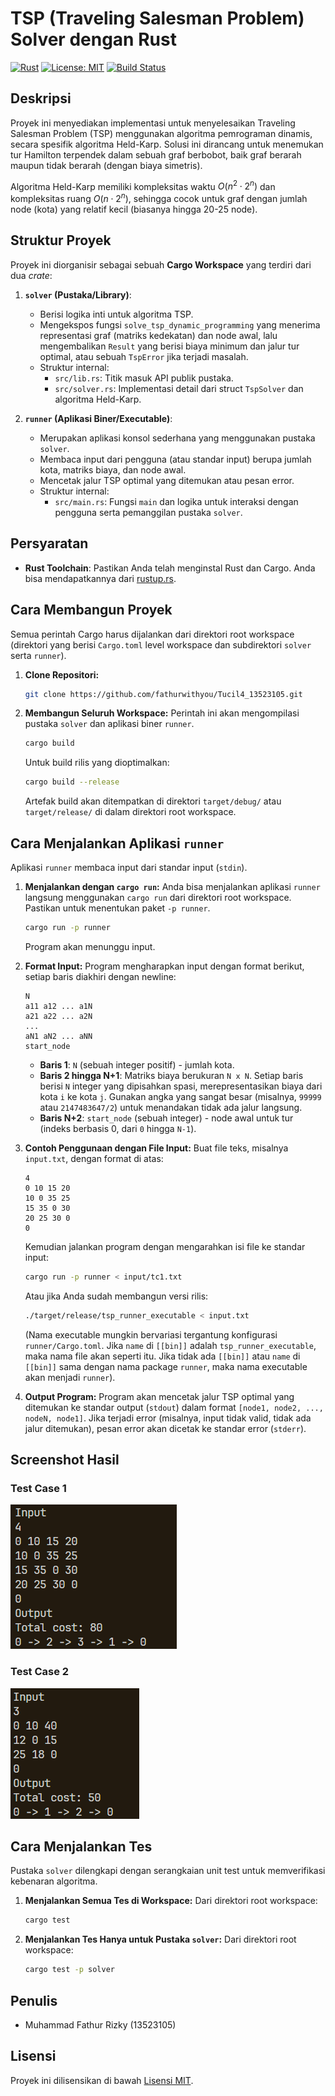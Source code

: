 # TSP (Traveling Salesman Problem) Solver dengan Rust

[![Rust](https://img.shields.io/badge/rust-1.70%2B-orange?style=plastic&logo=rust)](https://www.rust-lang.org)
[![License: MIT](https://img.shields.io/badge/License-MIT-yellow.svg?style=plastic)](https://opensource.org/licenses/MIT)
[![Build Status](https://img.shields.io/badge/build-passing-brightgreen?style=plastic)](https://github.com/<USERNAME>/<REPO>/actions)

## Deskripsi

Proyek ini menyediakan implementasi untuk menyelesaikan Traveling Salesman Problem (TSP) menggunakan algoritma pemrograman dinamis, secara spesifik algoritma Held-Karp. Solusi ini dirancang untuk menemukan tur Hamilton terpendek dalam sebuah graf berbobot, baik graf berarah maupun tidak berarah (dengan biaya simetris).

Algoritma Held-Karp memiliki kompleksitas waktu $O(n^2 \cdot 2^n)$ dan kompleksitas ruang $O(n \cdot 2^n)$, sehingga cocok untuk graf dengan jumlah node (kota) yang relatif kecil (biasanya hingga 20-25 node).

## Struktur Proyek

Proyek ini diorganisir sebagai sebuah **Cargo Workspace** yang terdiri dari dua *crate*:

1.  **`solver` (Pustaka/Library)**:
    * Berisi logika inti untuk algoritma TSP.
    * Mengekspos fungsi `solve_tsp_dynamic_programming` yang menerima representasi graf (matriks kedekatan) dan node awal, lalu mengembalikan `Result` yang berisi biaya minimum dan jalur tur optimal, atau sebuah `TspError` jika terjadi masalah.
    * Struktur internal:
        * `src/lib.rs`: Titik masuk API publik pustaka.
        * `src/solver.rs`: Implementasi detail dari struct `TspSolver` dan algoritma Held-Karp.

2.  **`runner` (Aplikasi Biner/Executable)**:
    * Merupakan aplikasi konsol sederhana yang menggunakan pustaka `solver`.
    * Membaca input dari pengguna (atau standar input) berupa jumlah kota, matriks biaya, dan node awal.
    * Mencetak jalur TSP optimal yang ditemukan atau pesan error.
    * Struktur internal:
        * `src/main.rs`: Fungsi `main` dan logika untuk interaksi dengan pengguna serta pemanggilan pustaka `solver`.

## Persyaratan

* **Rust Toolchain**: Pastikan Anda telah menginstal Rust dan Cargo. Anda bisa mendapatkannya dari [rustup.rs](https://rustup.rs/).

## Cara Membangun Proyek

Semua perintah Cargo harus dijalankan dari direktori root workspace (direktori yang berisi `Cargo.toml` level workspace dan subdirektori `solver` serta `runner`).

1.  **Clone Repositori:**
    ```bash
    git clone https://github.com/fathurwithyou/Tucil4_13523105.git
    ```

2.  **Membangun Seluruh Workspace:**
    Perintah ini akan mengompilasi pustaka `solver` dan aplikasi biner `runner`.
    ```bash
    cargo build
    ```
    Untuk build rilis yang dioptimalkan:
    ```bash
    cargo build --release
    ```
    Artefak build akan ditempatkan di direktori `target/debug/` atau `target/release/` di dalam direktori root workspace.

## Cara Menjalankan Aplikasi `runner`

Aplikasi `runner` membaca input dari standar input (`stdin`).

1.  **Menjalankan dengan `cargo run`:**
    Anda bisa menjalankan aplikasi `runner` langsung menggunakan `cargo run` dari direktori root workspace. Pastikan untuk menentukan paket `-p runner`.
    ```bash
    cargo run -p runner
    ```
    Program akan menunggu input.

2.  **Format Input:**
    Program mengharapkan input dengan format berikut, setiap baris diakhiri dengan newline:
    ```
    N
    a11 a12 ... a1N
    a21 a22 ... a2N
    ...
    aN1 aN2 ... aNN
    start_node
    ```
    * **Baris 1**: `N` (sebuah integer positif) - jumlah kota.
    * **Baris 2 hingga N+1**: Matriks biaya berukuran `N x N`. Setiap baris berisi `N` integer yang dipisahkan spasi, merepresentasikan biaya dari kota `i` ke kota `j`. Gunakan angka yang sangat besar (misalnya, `99999` atau `2147483647/2`) untuk menandakan tidak ada jalur langsung.
    * **Baris N+2**: `start_node` (sebuah integer) - node awal untuk tur (indeks berbasis 0, dari `0` hingga `N-1`).

3.  **Contoh Penggunaan dengan File Input:**
    Buat file teks, misalnya `input.txt`, dengan format di atas:
    ```
    4
    0 10 15 20
    10 0 35 25
    15 35 0 30
    20 25 30 0
    0
    ```
    Kemudian jalankan program dengan mengarahkan isi file ke standar input:
    ```bash
    cargo run -p runner < input/tc1.txt
    ```
    Atau jika Anda sudah membangun versi rilis:
    ```bash
    ./target/release/tsp_runner_executable < input.txt
    ```
    (Nama executable mungkin bervariasi tergantung konfigurasi `runner/Cargo.toml`. Jika `name` di `[[bin]]` adalah `tsp_runner_executable`, maka nama file akan seperti itu. Jika tidak ada `[[bin]]` atau `name` di `[[bin]]` sama dengan nama package `runner`, maka nama executable akan menjadi `runner`).

4.  **Output Program:**
    Program akan mencetak jalur TSP optimal yang ditemukan ke standar output (`stdout`) dalam format `[node1, node2, ..., nodeN, node1]`. Jika terjadi error (misalnya, input tidak valid, tidak ada jalur ditemukan), pesan error akan dicetak ke standar error (`stderr`).

## Screenshot Hasil
### Test Case 1
![TC 1](assets/i1.png)

### Test Case 2
![TC 2](assets/i2.png)
## Cara Menjalankan Tes

Pustaka `solver` dilengkapi dengan serangkaian unit test untuk memverifikasi kebenaran algoritma.

1.  **Menjalankan Semua Tes di Workspace:**
    Dari direktori root workspace:
    ```bash
    cargo test
    ```

2.  **Menjalankan Tes Hanya untuk Pustaka `solver`:**
    Dari direktori root workspace:
    ```bash
    cargo test -p solver
    ```

## Penulis

* Muhammad Fathur Rizky (13523105)

## Lisensi

Proyek ini dilisensikan di bawah [Lisensi MIT](LICENSE).
